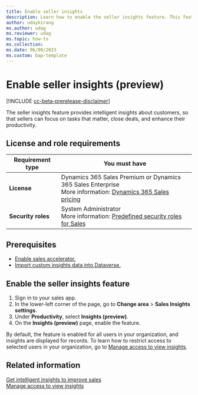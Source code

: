 ```yaml
---
title: Enable seller insights
description: Learn how to enable the seller insights feature. This feature provides intelligent insights about customers, so that sellers can focus on tasks that matter, close deals, and enhance their productivity.
author: udaykirang
ms.author: udag
ms.reviewer: udag
ms.topic: how-to
ms.collection: 
ms.date: 06/09/2023
ms.custom: bap-template
---
```


# Enable seller insights (preview)

[!INCLUDE [cc-beta-prerelease-disclaimer](../includes/cc-beta-prerelease-disclaimer.md)]

The seller insights feature provides intelligent insights about customers, so that sellers can focus on tasks that matter, close deals, and enhance their productivity.

## License and role requirements

| Requirement type | You must have |
|------------------|---------------|
| **License** | Dynamics 365 Sales Premium or Dynamics 365 Sales Enterprise<br>More information: [Dynamics 365 Sales pricing](https://dynamics.microsoft.com/sales/pricing/) |
| **Security roles** | System Administrator<br>More information: [Predefined security roles for Sales](security-roles-for-sales.md) |

## Prerequisites

- [Enable sales accelerator.](enable-configure-sales-accelerator.md)
- [Import custom insights data into Dataverse.](import-insights-model-into-dataverse.md)

## Enable the seller insights feature

1. Sign in to your sales app.
1. In the lower-left corner of the page, go to **Change area** \> **Sales Insights settings**.
1. Under **Productivity**, select **Insights (preview)**.
1. On the **Insights (preview)** page, enable the feature.

By default, the feature is enabled for all users in your organization, and insights are displayed for records. To learn how to restrict access to selected users in your organization, go to [Manage access to view insights](manage-access-view-insights.md).

## Related information

[Get intelligent insights to improve sales](seller-insights-intro.md)  
[Manage access to view insights](manage-access-view-insights.md)
